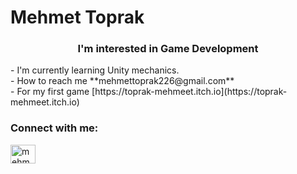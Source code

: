 <h1 aling="center"> Mehmet Toprak</h1>
<h3 align="center"> I'm interested in Game Development </h3>
- I'm currently learning Unity mechanics. <br> 
- How to reach me **mehmettoprak226@gmail.com** <br>                                                           
- For my first game [https://toprak-mehmeet.itch.io](https://toprak-mehmeet.itch.io) <br>

<h3 align="left"> Connect with me:</h3>
<p align="left">
<a href="https://www.linkedin.com/in/mehmet-toprak-486a88236/" target="blank"><img align="center" src="https://raw.githubusercontent.com/rahuldkjain/github-profile-readme-generator/master/src/images/icons/Social/linked-in-alt.svg" alt="mehmet-toprak*486a88236/" height="30" width="40" /></a>  



